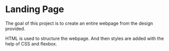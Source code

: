 # Landing Page

The goal of this project is to create an entire 
webpage from the design provided.

HTML is used to structure the webpage. And then styles 
are added with the help of CSS and flexbox.